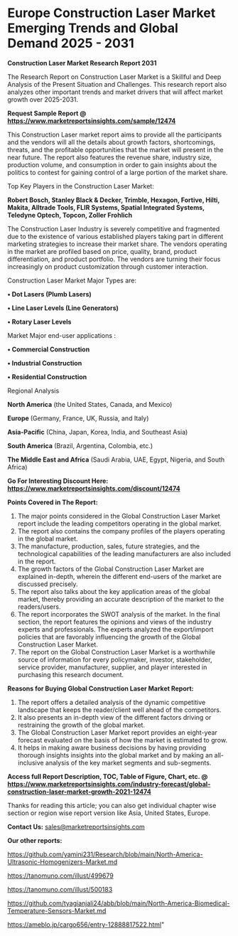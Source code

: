  # Europe Construction Laser Market Emerging Trends and Global Demand 2025 - 2031

<strong>Construction Laser Market Research Report 2031</strong>

The Research Report on Construction Laser Market is a Skillful and Deep Analysis of the Present Situation and Challenges. This research report also analyzes other important trends and market drivers that will affect market growth over 2025-2031.

<strong>Request Sample Report @ <a href=https://www.marketreportsinsights.com/sample/12474>https://www.marketreportsinsights.com/sample/12474</a></strong>

This Construction Laser market report aims to provide all the participants and the vendors will all the details about growth factors, shortcomings, threats, and the profitable opportunities that the market will present in the near future. The report also features the revenue share, industry size, production volume, and consumption in order to gain insights about the politics to contest for gaining control of a large portion of the market share.

Top Key Players in the Construction Laser Market:

<strong>Robert Bosch, Stanley Black & Decker, Trimble, Hexagon, Fortive, Hilti, Makita, Alltrade Tools, FLIR Systems, Spatial Integrated Systems, Teledyne Optech, Topcon, Zoller Frohlich</strong>

The Construction Laser Industry is severely competitive and fragmented due to the existence of various established players taking part in different marketing strategies to increase their market share. The vendors operating in the market are profiled based on price, quality, brand, product differentiation, and product portfolio. The vendors are turning their focus increasingly on product customization through customer interaction.

Construction Laser Market Major Types are:

<strong>• Dot Lasers (Plumb Lasers)

• Line Laser Levels (Line Generators)

• Rotary Laser Levels</strong>

Market Major end-user applications :

<strong>• Commercial Construction

• Industrial Construction

• Residential Construction</strong>

Regional Analysis

</u><strong><b>North America</b></strong> (the United States, Canada, and Mexico)

<strong><b>Europe </b></strong>(Germany, France, UK, Russia, and Italy)

<strong><b>Asia-Pacific</b></strong> (China, Japan, Korea, India, and Southeast Asia)

<strong><b>South America</b></strong> (Brazil, Argentina, Colombia, etc.)

<strong><b>The Middle East and Africa</b></strong> (Saudi Arabia, UAE, Egypt, Nigeria, and South Africa)

<strong>Go For Interesting Discount Here: <a href=https://www.marketreportsinsights.com/discount/12474>https://www.marketreportsinsights.com/discount/12474</a></strong>

<strong>Points Covered in The Report:</strong>
<ol>
  <li>The major points considered in the Global Construction Laser Market report include the leading competitors operating in the global market.</li>
  <li>The report also contains the company profiles of the players operating in the global market.</li>
  <li>The manufacture, production, sales, future strategies, and the technological capabilities of the leading manufacturers are also included in the report.</li>
  <li>The growth factors of the Global Construction Laser Market are explained in-depth, wherein the different end-users of the market are discussed precisely.</li>
  <li>The report also talks about the key application areas of the global market, thereby providing an accurate description of the market to the readers/users.</li>
  <li>The report incorporates the SWOT analysis of the market. In the final section, the report features the opinions and views of the industry experts and professionals. The experts analyzed the export/import policies that are favorably influencing the growth of the Global Construction Laser Market.</li>
  <li>The report on the Global Construction Laser Market is a worthwhile source of information for every policymaker, investor, stakeholder, service provider, manufacturer, supplier, and player interested in purchasing this research document.</li>
</ol>
<strong>Reasons for Buying Global Construction Laser Market Report:</strong>

<ol>
  <li>The report offers a detailed analysis of the dynamic competitive landscape that keeps the reader/client well ahead of the competitors.</li>
  <li>It also presents an in-depth view of the different factors driving or restraining the growth of the global market.</li>
  <li>The Global Construction Laser Market report provides an eight-year forecast evaluated on the basis of how the market is estimated to grow.</li>
  <li>It helps in making aware business decisions by having providing thorough insights insights into the global market and by making an all-inclusive analysis of the key market segments and sub-segments.</li>
</ol>
<strong>Access full Report Description, TOC, Table of Figure, Chart, etc. @ <a href=https://www.marketreportsinsights.com/industry-forecast/global-construction-laser-market-growth-2021-12474>https://www.marketreportsinsights.com/industry-forecast/global-construction-laser-market-growth-2021-12474</a></strong>


Thanks for reading this article; you can also get individual chapter wise section or region wise report version like Asia, United States, Europe.

<strong>Contact Us:</strong>
sales@marketreportsinsights.com

<strong>Our other reports:</strong>

<a href=https://github.com/yamini231/Research/blob/main/North-America-Ultrasonic-Homogenizers-Market.md>https://github.com/yamini231/Research/blob/main/North-America-Ultrasonic-Homogenizers-Market.md</a>

<a href=https://tanomuno.com/illust/499679>https://tanomuno.com/illust/499679</a>

<a href=https://tanomuno.com/illust/500183>https://tanomuno.com/illust/500183</a>

<a href=https://github.com/tyagianjali24/abb/blob/main/North-America-Biomedical-Temperature-Sensors-Market.md>https://github.com/tyagianjali24/abb/blob/main/North-America-Biomedical-Temperature-Sensors-Market.md</a>

<a href=https://ameblo.jp/cargo656/entry-12888817522.html>https://ameblo.jp/cargo656/entry-12888817522.html</a>"
